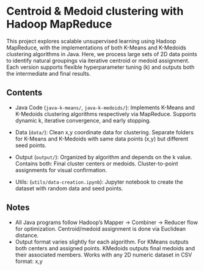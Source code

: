 # Centroid & Medoid clustering with Hadoop MapReduce

This project explores scalable unsupervised learning using Hadoop MapReduce, with the implementations of both K-Means and K-Medoids clustering algorithms in Java. Here, we process large sets of 2D data points to identify natural groupings via iterative centroid or medoid assignment. Each version supports flexible hyperparameter tuning (k) and outputs both the intermediate and final results.

## Contents

- Java Code (`java-k-means/`, `java-k-medoids/`): Implements K-Means and K-Medoids clustering algorithms respectively via MapReduce. Supports dynamic k, iterative convergence, and early stopping.

- Data (`data/`): Clean x,y coordinate data for clustering. Separate folders for K-Means and K-Medoids with same data points (x,y) but different seed points.  

- Output (`output/`): Organized by algorithm and depends on the k value. Contains both: Final cluster centers or medoids. Cluster-to-point assignments for visual confirmation.

- Utils: (`utils/data-creation.ipynb`): Jupyter notebook to create the dataset with random data and seed points.

## Notes

- All Java programs follow Hadoop’s Mapper → Combiner → Reducer flow for optimization. Centroid/medoid assignment is done via Euclidean distance.
- Output format varies slightly for each algorithm. For KMeans outputs both centers and assigned points. KMedoids outputs final medoids and their associated members. Works with any 2D numeric dataset in CSV format: x,y


